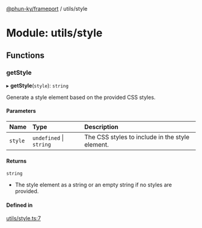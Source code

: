 [@phun-ky/frameport](../README.md) / utils/style

# Module: utils/style

## Functions

### getStyle

▸ **getStyle**(`style`): `string`

Generate a style element based on the provided CSS styles.

#### Parameters

| Name | Type | Description |
| :------ | :------ | :------ |
| `style` | `undefined` \| `string` | The CSS styles to include in the style element. |

#### Returns

`string`

- The style element as a string or an empty string if no styles are provided.

#### Defined in

[utils/style.ts:7](https://github.com/phun-ky/frameport/blob/main/src/utils/style.ts#L7)
